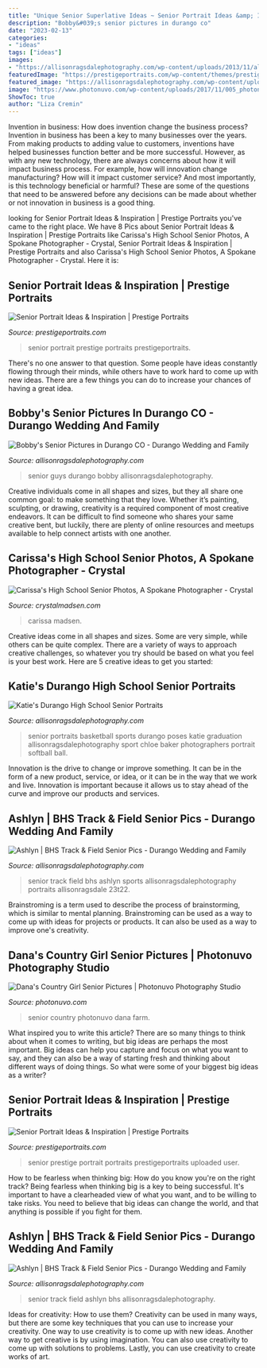```yaml
---
title: "Unique Senior Superlative Ideas ~ Senior Portrait Ideas &amp; Inspiration"
description: "Bobby&#039;s senior pictures in durango co"
date: "2023-02-13"
categories:
- "ideas"
tags: ["ideas"]
images:
- "https://allisonragsdalephotography.com/wp-content/uploads/2013/11/allisonragsdalephotography-8635.jpg"
featuredImage: "https://prestigeportraits.com/wp-content/themes/prestige/assets/build/images/galleries/gallery-3/gallery-image-2.jpg"
featured_image: "https://allisonragsdalephotography.com/wp-content/uploads/2013/08/allisonragsdalephotography-1178.jpg"
image: "https://www.photonuvo.com/wp-content/uploads/2017/11/005_photonuvo-senior-pictures.jpg"
ShowToc: true
author: "Liza Cremin"
---
```



Invention in business: How does invention change the business process?
Invention in business has been a key to many businesses over the years. From making products to adding value to customers, inventions have helped businesses function better and be more successful. However, as with any new technology, there are always concerns about how it will impact business process. For example, how will innovation change manufacturing? How will it impact customer service? And most importantly, is this technology beneficial or harmful? These are some of the questions that need to be answered before any decisions can be made about whether or not innovation in business is a good thing.

	

		
looking for Senior Portrait Ideas &amp; Inspiration | Prestige Portraits you've came to the right place. We have 8 Pics about Senior Portrait Ideas &amp; Inspiration | Prestige Portraits like Carissa&#039;s High School Senior Photos, A Spokane Photographer - Crystal, Senior Portrait Ideas &amp; Inspiration | Prestige Portraits and also Carissa&#039;s High School Senior Photos, A Spokane Photographer - Crystal. Here it is:
		
    
## Senior Portrait Ideas &amp; Inspiration | Prestige Portraits

<img loading=lazy src="https://prestigeportraits.com/wp-content/themes/prestige/assets/build/images/galleries/gallery-3/gallery-image-2.jpg" onerror="this.onerror=null;this.src='https://tse3.mm.bing.net/th?id=OIP.yZyMz6ppU3TN5fCKdwCBIAHaLH&amp;pid=15.1';" alt="Senior Portrait Ideas &amp; Inspiration | Prestige Portraits">

_Source: prestigeportraits.com_

>senior portrait prestige portraits prestigeportraits. 

	

There's no one answer to that question. Some people have ideas constantly flowing through their minds, while others have to work hard to come up with new ideas. There are a few things you can do to increase your chances of having a great idea.

    
## Bobby&#039;s Senior Pictures In Durango CO - Durango Wedding And Family

<img loading=lazy src="https://allisonragsdalephotography.com/wp-content/uploads/2013/11/allisonragsdalephotography-8635.jpg" onerror="this.onerror=null;this.src='https://tse3.mm.bing.net/th?id=OIP.drfe3TmMdbgQNVTxWYe_agHaLI&amp;pid=15.1';" alt="Bobby&#039;s Senior Pictures in Durango CO - Durango Wedding and Family">

_Source: allisonragsdalephotography.com_

>senior guys durango bobby allisonragsdalephotography. 

	

Creative individuals come in all shapes and sizes, but they all share one common goal: to make something that they love. Whether it’s painting, sculpting, or drawing, creativity is a required component of most creative endeavors. It can be difficult to find someone who shares your same creative bent, but luckily, there are plenty of online resources and meetups available to help connect artists with one another.

    
## Carissa&#039;s High School Senior Photos, A Spokane Photographer - Crystal

<img loading=lazy src="https://crystalmadsen.com/wp-content/uploads/2012/09/Girls-Senior-Photo-Ideas-Spokane_0021-682x1024.jpg" onerror="this.onerror=null;this.src='https://tse1.mm.bing.net/th?id=OIP.hFZ577KSTh87zWfjIXkeBAHaLH&amp;pid=15.1';" alt="Carissa&#039;s High School Senior Photos, A Spokane Photographer - Crystal">

_Source: crystalmadsen.com_

>carissa madsen. 

	

Creative ideas come in all shapes and sizes. Some are very simple, while others can be quite complex. There are a variety of ways to approach creative challenges, so whatever you try should be based on what you feel is your best work. Here are 5 creative ideas to get you started: 

    
## Katie&#039;s Durango High School Senior Portraits

<img loading=lazy src="http://allisonragsdalephotography.com/wp-content/uploads/2014/12/DSC5193-681x1024.jpg" onerror="this.onerror=null;this.src='https://tse3.mm.bing.net/th?id=OIP.JJkNIwWcAxxwtCWaVlz0CwHaLI&amp;pid=15.1';" alt="Katie&#039;s Durango High School Senior Portraits">

_Source: allisonragsdalephotography.com_

>senior portraits basketball sports durango poses katie graduation allisonragsdalephotography sport chloe baker photographers portrait softball ball. 

	

Innovation is the drive to change or improve something. It can be in the form of a new product, service, or idea, or it can be in the way that we work and live. Innovation is important because it allows us to stay ahead of the curve and improve our products and services.

    
## Ashlyn | BHS Track &amp; Field Senior Pics - Durango Wedding And Family

<img loading=lazy src="https://allisonragsdalephotography.com/wp-content/uploads/2013/08/allisonragsdalephotography-1152.jpg" onerror="this.onerror=null;this.src='https://tse2.mm.bing.net/th?id=OIP.FMMkVk8bu0PSZCytKMCb9gHaLI&amp;pid=15.1';" alt="Ashlyn | BHS Track &amp; Field Senior Pics - Durango Wedding and Family">

_Source: allisonragsdalephotography.com_

>senior track field bhs ashlyn sports allisonragsdalephotography portraits allisonragsdale 23t22. 

	

Brainstroming is a term used to describe the process of brainstorming, which is similar to mental planning. Brainstroming can be used as a way to come up with ideas for projects or products. It can also be used as a way to improve one's creativity.

    
## Dana&#039;s Country Girl Senior Pictures | Photonuvo Photography Studio

<img loading=lazy src="https://www.photonuvo.com/wp-content/uploads/2017/11/005_photonuvo-senior-pictures.jpg" onerror="this.onerror=null;this.src='https://tse2.mm.bing.net/th?id=OIP.5o56u_wOB7Hk1BxJYOjgfAHaE7&amp;pid=15.1';" alt="Dana&#039;s Country Girl Senior Pictures | Photonuvo Photography Studio">

_Source: photonuvo.com_

>senior country photonuvo dana farm. 

	

What inspired you to write this article?
There are so many things to think about when it comes to writing, but big ideas are perhaps the most important. Big ideas can help you capture and focus on what you want to say, and they can also be a way of starting fresh and thinking about different ways of doing things. So what were some of your biggest big ideas as a writer?

    
## Senior Portrait Ideas &amp; Inspiration | Prestige Portraits

<img loading=lazy src="https://prestigeportraits.com/wp-content/themes/prestige/assets/build/images/galleries/gallery-3/gallery-image-7.jpg" onerror="this.onerror=null;this.src='https://tse2.mm.bing.net/th?id=OIP.QUzPrqDD1j9M2G9hE0lAggHaLG&amp;pid=15.1';" alt="Senior Portrait Ideas &amp; Inspiration | Prestige Portraits">

_Source: prestigeportraits.com_

>senior prestige portrait portraits prestigeportraits uploaded user. 

	

How to be fearless when thinking big: How do you know you're on the right track?
Being fearless when thinking big is a key to being successful. It's important to have a clearheaded view of what you want, and to be willing to take risks. You need to believe that big ideas can change the world, and that anything is possible if you fight for them.

    
## Ashlyn | BHS Track &amp; Field Senior Pics - Durango Wedding And Family

<img loading=lazy src="https://allisonragsdalephotography.com/wp-content/uploads/2013/08/allisonragsdalephotography-1178.jpg" onerror="this.onerror=null;this.src='https://tse3.mm.bing.net/th?id=OIP.5dVxKNrWlohgPzeWQJQOQgHaE7&amp;pid=15.1';" alt="Ashlyn | BHS Track &amp; Field Senior Pics - Durango Wedding and Family">

_Source: allisonragsdalephotography.com_

>senior track field ashlyn bhs allisonragsdalephotography. 

	

Ideas for creativity: How to use them?
Creativity can be used in many ways, but there are some key techniques that you can use to increase your creativity. One way to use creativity is to come up with new ideas. Another way to get creative is by using imagination. You can also use creativity to come up with solutions to problems. Lastly, you can use creativity to create works of art.

